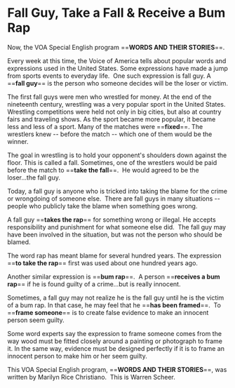 # Fall Guy, Take a Fall &amp; Receive a Bum Rap

Now, the VOA Special English program ==**WORDS AND THEIR STORIES**==.

Every week at this time, the Voice of America tells about popular words and expressions used in the United States. Some expressions have made a jump from sports events to everyday life.  One such expression is fall guy. A ==**fall guy**== is the person who someone decides will be the loser or victim.

The first fall guys were men who wrestled for money. At the end of the nineteenth century, wrestling was a very popular sport in the United States. Wrestling competitions were held not only in big cities, but also at country fairs and traveling shows. As the sport became more popular, it became less and less of a sport. Many of the matches were ==**fixed**==. The wrestlers knew -- before the match -- which one of them would be the winner.

The goal in wrestling is to hold your opponent's shoulders down against the floor. This is called a fall. Sometimes, one of the wrestlers would be paid before the match to ==**take the fall**==.  He would agreed to be the loser...the fall guy.

Today, a fall guy is anyone who is tricked into taking the blame for the crime or wrongdoing of someone else.  There are fall guys in many situations -- people who publicly take the blame when something goes wrong.

A fall guy ==**takes the rap**== for something wrong or illegal. He accepts responsibility and punishment for what someone else did.  The fall guy may have been involved in the situation, but was not the person who should be blamed.

The word rap has meant blame for several hundred years. The expression ==**to take the rap**== first was used about one hundred years ago.

Another similar expression is ==**bum rap**==.  A person ==**receives a bum rap**== if he is found guilty of a crime...but is really innocent.

Sometimes, a fall guy may not realize he is the fall guy until he is the victim of a bum rap. In that case, he may feel that he ==**has been framed**==.  To ==**frame someone**== is to create false evidence to make an innocent person seem guilty.

Some word experts say the expression to frame someone comes from the way wood must be fitted closely around a painting or photograph to frame it. In the same way, evidence must be designed perfectly if it is to frame an innocent person to make him or her seem guilty.

This VOA Special English program, ==**WORDS AND THEIR STORIES**==, was written by Marilyn Rice Christiano.  This is Warren Scheer.

